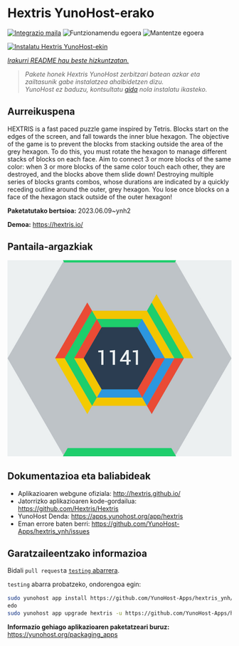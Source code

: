 <!--
Ohart ongi: README hau automatikoki sortu da <https://github.com/YunoHost/apps/tree/master/tools/readme_generator>ri esker
EZ editatu eskuz.
-->

# Hextris YunoHost-erako

[![Integrazio maila](https://dash.yunohost.org/integration/hextris.svg)](https://ci-apps.yunohost.org/ci/apps/hextris/) ![Funtzionamendu egoera](https://ci-apps.yunohost.org/ci/badges/hextris.status.svg) ![Mantentze egoera](https://ci-apps.yunohost.org/ci/badges/hextris.maintain.svg)

[![Instalatu Hextris YunoHost-ekin](https://install-app.yunohost.org/install-with-yunohost.svg)](https://install-app.yunohost.org/?app=hextris)

*[Irakurri README hau beste hizkuntzatan.](./ALL_README.md)*

> *Pakete honek Hextris YunoHost zerbitzari batean azkar eta zailtasunik gabe instalatzea ahalbidetzen dizu.*  
> *YunoHost ez baduzu, kontsultatu [gida](https://yunohost.org/install) nola instalatu ikasteko.*

## Aurreikuspena

HEXTRIS is a fast paced puzzle game inspired by Tetris.
Blocks start on the edges of the screen, and fall towards the inner blue hexagon.
The objective of the game is to prevent the blocks from stacking outside the area of the grey hexagon.
To do this, you must rotate the hexagon to manage different stacks of blocks on each face.
Aim to connect 3 or more blocks of the same color: when 3 or more blocks of the same color touch each other, they are destroyed, and the blocks above them slide down!
Destroying multiple series of blocks grants combos, whose durations are indicated by a quickly receding outline around the outer, grey hexagon.
You lose once blocks on a face of the hexagon stack outside of the outer hexagon!


**Paketatutako bertsioa:** 2023.06.09~ynh2

**Demoa:** <https://hextris.io/>

## Pantaila-argazkiak

![Hextris(r)en pantaila-argazkia](./doc/screenshots/screenshot.jpg)

## Dokumentazioa eta baliabideak

- Aplikazioaren webgune ofiziala: <http://hextris.github.io/>
- Jatorrizko aplikazioaren kode-gordailua: <https://github.com/Hextris/Hextris>
- YunoHost Denda: <https://apps.yunohost.org/app/hextris>
- Eman errore baten berri: <https://github.com/YunoHost-Apps/hextris_ynh/issues>

## Garatzaileentzako informazioa

Bidali `pull request`a [`testing` abarrera](https://github.com/YunoHost-Apps/hextris_ynh/tree/testing).

`testing` abarra probatzeko, ondorengoa egin:

```bash
sudo yunohost app install https://github.com/YunoHost-Apps/hextris_ynh/tree/testing --debug
edo
sudo yunohost app upgrade hextris -u https://github.com/YunoHost-Apps/hextris_ynh/tree/testing --debug
```

**Informazio gehiago aplikazioaren paketatzeari buruz:** <https://yunohost.org/packaging_apps>
